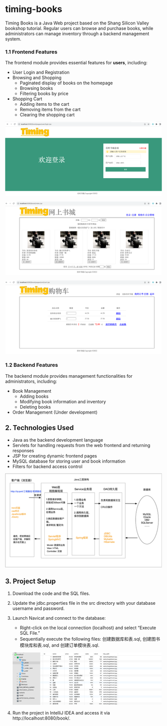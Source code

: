 # timing-books

Timing Books is a Java Web project based on the Shang Silicon Valley bookshop tutorial. 
Regular users can browse and purchase books, while administrators can manage inventory through a backend management system.

### 1.1 Frontend Features

The frontend module provides essential features for **users**, including:
- User Login and Registration
- Browsing and Shopping
    - Paginated display of books on the homepage
    - Browsing books
    - Filtering books by price
- Shopping Cart
    - Adding items to the cart
    - Removing items from the cart
    - Clearing the shopping cart

![login](https://github.com/kathy-kx/timing-books/blob/main/book_images/%E7%99%BB%E5%BD%95.png)

![browing books on homepage](https://github.com/kathy-kx/timing-books/blob/main/book_images/%E9%A6%96%E9%A1%B5%E6%B5%8F%E8%A7%88%E5%9B%BE%E4%B9%A6.png)

![shopping cart](https://github.com/kathy-kx/timing-books/blob/main/book_images/%E8%B4%AD%E7%89%A9%E8%BD%A6.png)


### 1.2 Backend Features

The backend module provides management functionalities for administrators, including:
- Book Management
    - Adding books
    - Modifying book information and inventory
    - Deleting books
- Order Management (Under development)

## 2. Technologies Used
- Java as the backend development language
- Servlets for handling requests from the web frontend and returning responses
- JSP for creating dynamic frontend pages
- MySQL database for storing user and book information
- Filters for backend access control

![Java EE 3-Tier Architecture](https://github.com/kathy-kx/timing-books/blob/main/book_images/JavaEE%E4%B8%89%E5%B1%82%E7%BB%93%E6%9E%84.jpg)

## 3. Project Setup
1.  Download the code and the SQL files.
2.  Update the jdbc.properties file in the src directory with your database username and password.
3.  Launch Navicat and connect to the database:
    - Right-click on the local connection (localhost) and select “Execute SQL File.”
    - Sequentially execute the following files: 创建数据库和表.sql, 创建图书模块库和表.sql, and 创建订单模块表.sql.
    
    ![database](https://github.com/kathy-kx/timing-books/blob/main/book_images/%E6%95%B0%E6%8D%AE%E5%BA%93.png)
    
4.  Run the project in IntelliJ IDEA and access it via http://localhost:8080/book/.
